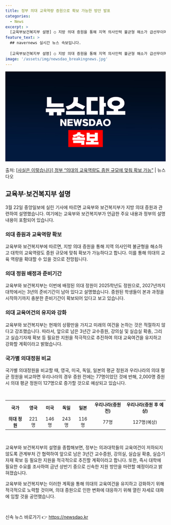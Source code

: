 ```yaml
---
title: 정부 의대 교육역량 증원으로 확보 가능한 방안 발표
categories:
  - News
excerpt: >
  [교육부보건복지부 설명] ○ 지방 의대 증원을 통해 지역 의사인력 불균형 해소가 급선무이며, 대학의 교육역량…
feature_text: >
  ## navernews 실시간 뉴스 속보입니다.

  [교육부보건복지부 설명] ○ 지방 의대 증원을 통해 지역 의사인력 불균형 해소가 급선무이며, 대학의 교육역량…
image: '/assets/img/newsdao_breakingnews.jpg'
---
```


![뉴스다오 속보](/assets/img/newsdao_breakingnews.jpg)

<p>출처: <a href="https://newsdao.kr/3426" rel="dofollow">[사실은 이렇습니다] 정부 “의대의 교육역량도 증원 규모에 맞춰 확보 가능”</a> | 뉴스다오</p>

<h2 data-ke-size="size26">교육부·보건복지부 설명</h2>

<p data-ke-size="size16">3월 22일 중앙일보에 실린 기사에 따르면 교육부와 보건복지부가 지방 의대 증원과 관련하여 설명했습니다. 여기에는 교육부와 보건복지부가 언급한 주요 내용과 정부의 설명 내용이 포함되어 있습니다.</p>

<h3>의대 증원과 교육역량 확보</h3>

<p data-ke-size="size16">교육부와 보건복지부에 따르면, 지방 의대 증원을 통해 지역 의사인력 불균형을 해소하고 대학의 교육역량도 증원 규모에 맞춰 확보가 가능하다고 합니다. 이를 통해 의대의 교육 역량을 확대할 수 있을 것으로 전망됩니다.</p>

<h3>의대 정원 배정과 준비기간</h3>

<p data-ke-size="size16">교육부와 보건복지부는 이번에 배정된 의대 정원이 2025학년도 정원으로, 2027년까지 대학에서는 3년의 준비기간이 남아 있다고 설명했습니다. 증원된 학생들이 본과 과정을 시작하기까지 충분한 준비기간이 확보되어 있다고 보고 있습니다.</p>

<h3>의대 교육여건의 유지와 강화</h3>

<p data-ke-size="size16">교육부와 보건복지부는 현재의 상황만을 가지고 미래의 여건을 논하는 것은 적절하지 않다고 강조했습니다. 따라서, 앞으로 남은 3년간 교수증원, 강의실 및 실습실 확충, 그리고 실습기자재 확보 등 필요한 지원을 적극적으로 추진하여 의대 교육여건을 유지하고 강화할 계획이라고 밝혔습니다.</p>

<h3>국가별 의대정원 비교</h3>

<p data-ke-size="size16">국가별 의대정원을 비교할 때, 영국, 미국, 독일, 일본의 평균 정원과 우리나라의 의대 평균 정원을 비교하면 우리나라의 경우 증원 전에는 77명이었던 것에 반해, 2,000명 증원 시 의대 평균 정원이 127명으로 증가할 것으로 예상되고 있습니다.</p>

<p data-ke-size="size16">&nbsp;</p>
<table>
<tbody>
<tr>
<td style="text-align: center; height: 17px;"><b>국가</b></td>
<td style="text-align: center; height: 17px;"><b>영국</b></td>
<td style="text-align: center; height: 17px;"><b>미국</b></td>
<td style="text-align: center; height: 17px;"><b>독일</b></td>
<td style="text-align: center; height: 17px;"><b>일본</b></td>
<td style="text-align: center; height: 17px;"><b>우리나라(증원 전)</b></td>
<td style="text-align: center; height: 17px;"><b>우리나라(증원 후 예상)</b></td>
</tr>
<tr>
<td style="text-align: center; height: 17px;"><b>의대 정원</b></td>
<td style="text-align: center; height: 17px;">221명</td>
<td style="text-align: center; height: 17px;">146명</td>
<td style="text-align: center; height: 17px;">243명</td>
<td style="text-align: center; height: 17px;">116명</td>
<td style="text-align: center; height: 17px;">77명</td>
<td style="text-align: center; height: 17px;">127명(예상)</td>
</tr>
</tbody>
</table>
<p data-ke-size="size16">&nbsp;</p>

<p data-ke-size="size16">교육부와 보건복지부의 설명을 종합해보면, 정부는 의과대학들의 교육여건이 저하되지 않도록 관계부처 간 협력하여 앞으로 남은 3년간 교수증원, 강의실, 실습실 확충, 실습기자재 확보 등 필요한 지원을 적극적으로 추진할 계획이라고 합니다. 또한, 즉시 대학에 필요한 수요를 조사하여 금년 상반기 중으로 신속한 지원 방안을 마련할 예정이라고 밝혀졌습니다.</p>

<p data-ke-size="size16">교육부와 보건복지부는 이러한 계획을 통해 의대의 교육여건을 유지하고 강화하기 위해 적극적으로 노력할 것이며, 의대 증원으로 인한 변화에 대응하기 위해 열린 자세로 대화에 임할 것을 공언했습니다.</p>

<p data-ke-size="size16">&nbsp;</p> 

신속 뉴스 바로가기 👉 <a href="https://newsdao.kr" rel="dofollow">https://newsdao.kr</a>


